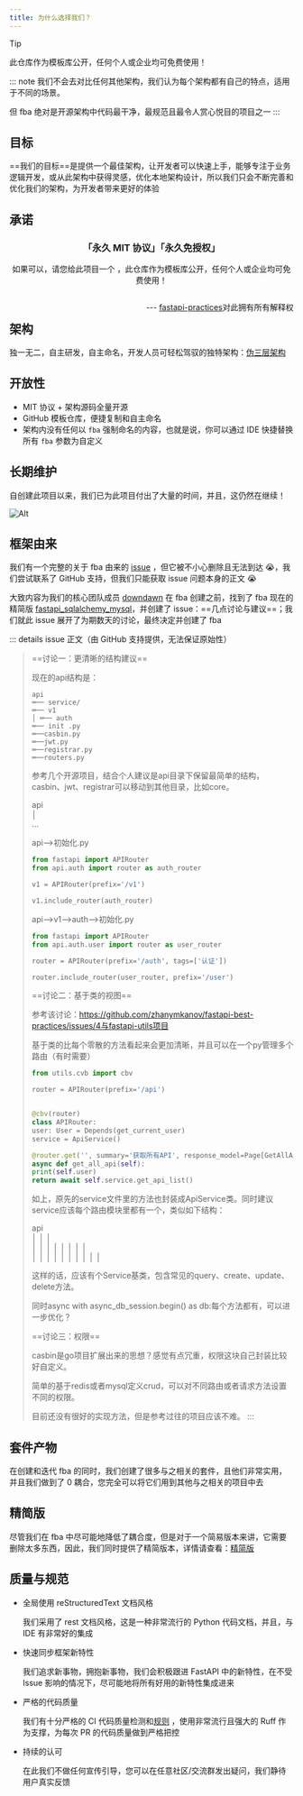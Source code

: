 ```yaml
---
title: 为什么选择我们？
---
```


<script setup>
import NpmBadge from 'vuepress-theme-plume/features/NpmBadge.vue'
</script>

> [!TIP]
> 此仓库作为模板库公开，任何个人或企业均可免费使用！

::: note
我们不会去对比任何其他架构，我们认为每个架构都有自己的特点，适用于不同的场景。

但 fba 绝对是开源架构中代码最干净，最规范且最令人赏心悦目的项目之一
:::

## 目标

==我们的目标==是提供一个最佳架构，让开发者可以快速上手，能够专注于业务逻辑开发，或从此架构中获得灵感，优化本地架构设计，所以我们只会不断完善和优化我们的架构，为开发者带来更好的体验

## 承诺

<div style="text-align: center">
  <h3>「永久 MIT 协议」「永久免授权」</h3>
  <p>如果可以，请您给此项目一个 <NpmBadge repo="fastapi-practices/fastapi_best_architecture" type="stars" />，此仓库作为模板库公开，任何个人或企业均可免费使用！</p>
  <p style="float: right">--- <a href="https://github.com/fastapi-practices">fastapi-practices</a>对此拥有所有解释权</p>
  <br>
</div>

## 架构

独一无二，自主研发，自主命名，开发人员可轻松驾驭的独特架构：[伪三层架构](../summary/intro.md#伪三层架构)

## 开放性

- MIT 协议 + 架构源码全量开源
- GitHub 模板仓库，便捷复制和自主命名
- 架构内没有任何以 `fba` 强制命名的内容，也就是说，你可以通过 IDE 快捷替换所有 `fba` 参数为自定义

## 长期维护

自创建此项目以来，我们已为此项目付出了大量的时间，并且，这仍然在继续！

![Alt](https://repobeats.axiom.co/api/embed/b2174ef1abbebaea309091f1c998fc97d0c1536a.svg "Repo beats analytics image")

## 框架由来

我们有一个完整的关于 fba 由来的 [issue](https://github.com/fastapi-practices/fastapi_sqlalchemy_mysql/issues/5)
，但它被不小心删除且无法到达 😭，我们尝试联系了 GitHub 支持，但我们只能获取 issue 问题本身的正文 😭

大致内容为我们的核心团队成员 [downdawn](https://github.com/downdawn) 在 fba 创建之前，找到了 fba 现在的精简版
[fastapi_sqlalchemy_mysql](fsm.md#sqlalchemy)，并创建了 issue：==几点讨论与建议==；我们就此 issue 展开了为期数天的讨论，最终决定并创建了
fba

::: details issue 正文（由 GitHub 支持提供，无法保证原始性）
> ==讨论一：更清晰的结构建议==
>
>现在的api结构是：
>
>```
>api
> ═── service/
> ═── v1
> │ ═── auth
> ═── init .py
> ═──casbin.py
> ═──jwt.py
> ═──registrar.py
> ═──routers.py
>```
>
>参考几个开源项目，结合个人建议是api目录下保留最简单的结构，casbin、jwt、registrar可以移动到其他目录，比如core。
>
>api <br/>
> │ <br/>
> ...
>
>api——>初始化.py
>
>```python
>from fastapi import APIRouter
>from api.auth import router as auth_router
>
>v1 = APIRouter(prefix='/v1')
>
>v1.include_router(auth_router)
>```
>
>api——>v1——>auth——>初始化.py
>
>```python
>from fastapi import APIRouter
>from api.auth.user import router as user_router
>
>router = APIRouter(prefix='/auth', tags=['认证'])
>
>router.include_router(user_router, prefix='/user')
>```
>
>==讨论二：基于类的视图==
>
>参考该讨论：https://github.com/zhanymkanov/fastapi-best-practices/issues/4与fastapi-utils项目
>
>基于类的比每个零散的方法看起来会更加清晰，并且可以在一个py管理多个路由（有时需要）
>
>```python
>from utils.cvb import cbv
>
>router = APIRouter(prefix='/api')
>
>
>@cbv(router)
>class APIRouter:
>user: User = Depends(get_current_user)
>service = ApiService()
>
>@router.get('', summary='获取所有API', response_model=Page[GetAllApi])
>async def get_all_api(self):
>print(self.user)
>return await self.service.get_api_list()
>```
>
>如上，原先的service文件里的方法也封装成ApiService类。同时建议service应该每个路由模块里都有一个，类似如下结构：
>
>api <br/>
> │ │ │ <br/>
> │ │ │ │ │ │ │ │ <br/>
> │ │ │ │ │ │ │ │ │ │
>
>这样的话，应该有个Service基类，包含常见的query、create、update、delete方法。
>
>同时async with async_db_session.begin() as db:每个方法都有，可以进一步优化？
>
> ==讨论三：权限==
>
>casbin是go项目扩展出来的思想？感觉有点冗重，权限这块自己封装比较好自定义。
>
>简单的基于redis或者mysql定义crud，可以对不同路由或者请求方法设置不同的权限。
>
>目前还没有很好的实现方法，但是参考过往的项目应该不难。
:::

## 套件产物

在创建和迭代 fba 的同时，我们创建了很多与之相关的套件，且他们非常实用，并且我们做到了 0 耦合，您完全可以将它们用到其他与之相关的项目中去

<CardGrid>
  <RepoCard repo="fastapi-practices/sqlalchemy-crud-plus" />
  <RepoCard repo="fastapi-practices/fastapi_scheduler" />
  <RepoCard repo="fastapi-practices/fastapi-oauth20" />
  <RepoCard repo="wu-clan/fast-captcha" />
</CardGrid>

## 精简版

尽管我们在 fba
中尽可能地降低了耦合度，但是对于一个简易版本来讲，它需要删除太多东西，因此，我们同时提供了精简版本，详情请查看：[精简版](./fsm.md)

## 质量与规范

- 全局使用 reStructuredText 文档风格

  我们采用了 rest 文档风格，这是一种非常流行的 Python 代码文档，并且，与 IDE 有非常好的集成

- 快速同步框架新特性

  我们追求新事物，拥抱新事物，我们会积极跟进 FastAPI 中的新特性，在不受 Issue 影响的情况下，尽可能地将所有好用的新特性集成进来

- 严格的代码质量

  我们有十分严格的 CI
  代码质量检测和[规则](https://github.com/fastapi-practices/fastapi_best_architecture/blob/master/backend/.ruff.toml)
  ，使用非常流行且强大的 Ruff 作为支撑，为每次 PR 的代码质量做到严格把控

- 持续的认可

  在此我们不做任何宣传引导，您可以在任意社区/交流群发出疑问，我们静待用户真实反馈
